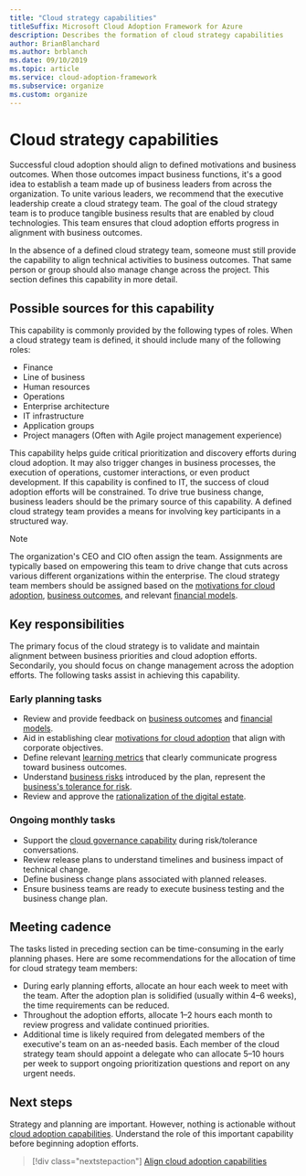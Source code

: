 ```yaml
---
title: "Cloud strategy capabilities" 
titleSuffix: Microsoft Cloud Adoption Framework for Azure
description: Describes the formation of cloud strategy capabilities
author: BrianBlanchard
ms.author: brblanch
ms.date: 09/10/2019
ms.topic: article
ms.service: cloud-adoption-framework
ms.subservice: organize
ms.custom: organize
---
```


# Cloud strategy capabilities

Successful cloud adoption should align to defined motivations and business outcomes. When those outcomes impact business functions, it's a good idea to establish a team made up of business leaders from across the organization. To unite various leaders, we recommend that the executive leadership create a cloud strategy team. The goal of the cloud strategy team is to produce tangible business results that are enabled by cloud technologies. This team ensures that cloud adoption efforts progress in alignment with business outcomes.

In the absence of a defined cloud strategy team, someone must still provide the capability to align technical activities to business outcomes. That same person or group should also manage change across the project. This section defines this capability in more detail.

## Possible sources for this capability

This capability is commonly provided by the following types of roles. When a cloud strategy team is defined, it should include many of the following roles:

- Finance
- Line of business
- Human resources
- Operations
- Enterprise architecture
- IT infrastructure
- Application groups
- Project managers (Often with Agile project management experience)

This capability helps guide critical prioritization and discovery efforts during cloud adoption. It may also trigger changes in business processes, the execution of operations, customer interactions, or even product development. If this capability is confined to IT, the success of cloud adoption efforts will be constrained. To drive true business change, business leaders should be the primary source of this capability. A defined cloud strategy team provides a means for involving key participants in a structured way.

> [!NOTE]
> The organization's CEO and CIO often assign the team. Assignments are typically based on empowering this team to drive change that cuts across various different organizations within the enterprise. The cloud strategy team members should be assigned based on the [motivations for cloud adoption](../strategy/motivations.md), [business outcomes](../strategy/business-outcomes/index.md), and relevant [financial models](../strategy/financial-models.md).

## Key responsibilities

The primary focus of the cloud strategy is to validate and maintain alignment between business priorities and cloud adoption efforts. Secondarily, you should focus on change management across the adoption efforts. The following tasks assist in achieving this capability.

### Early planning tasks

- Review and provide feedback on [business outcomes](../strategy/business-outcomes/index.md) and [financial models](../strategy/financial-models.md).
- Aid in establishing clear [motivations for cloud adoption](../strategy/motivations.md) that align with corporate objectives.
- Define relevant [learning metrics](../strategy/learning-metrics.md) that clearly communicate progress toward business outcomes.
- Understand [business risks](../govern/policy-compliance/risk-tolerance.md) introduced by the plan, represent the [business's tolerance for risk](../govern/policy-compliance/risk-tolerance.md).
- Review and approve the [rationalization of the digital estate](../digital-estate/rationalize.md).

### Ongoing monthly tasks

- Support the [cloud governance capability](./cloud-governance.md) during risk/tolerance conversations.
- Review release plans to understand timelines and business impact of technical change.
- Define business change plans associated with planned releases.
- Ensure business teams are ready to execute business testing and the business change plan.

## Meeting cadence

The tasks listed in preceding section can be time-consuming in the early planning phases. Here are some recommendations for the allocation of time for cloud strategy team members:

- During early planning efforts, allocate an hour each week to meet with the team. After the adoption plan is solidified (usually within 4&ndash;6 weeks), the time requirements can be reduced.
- Throughout the adoption efforts, allocate 1&ndash;2 hours each month to review progress and validate continued priorities.
- Additional time is likely required from delegated members of the executive's team on an as-needed basis. Each member of the cloud strategy team should appoint a delegate who can allocate 5&ndash;10 hours per week to support ongoing prioritization questions and report on any urgent needs.

## Next steps

Strategy and planning are important. However, nothing is actionable without [cloud adoption capabilities](./cloud-adoption.md). Understand the role of this important capability before beginning adoption efforts.

> [!div class="nextstepaction"]
> [Align cloud adoption capabilities](./cloud-adoption.md)
